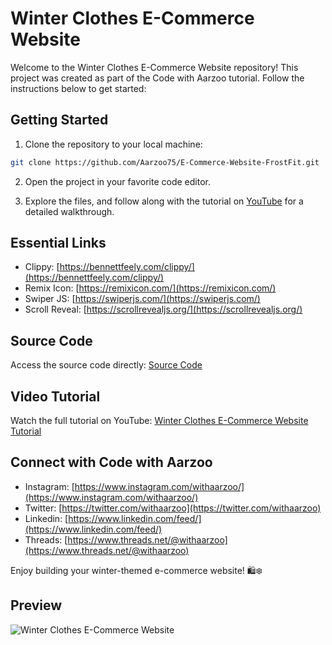 # Winter Clothes E-Commerce Website

Welcome to the Winter Clothes E-Commerce Website repository! This project was created as part of the Code with Aarzoo tutorial. Follow the instructions below to get started:

## Getting Started

1. Clone the repository to your local machine:

```bash
git clone https://github.com/Aarzoo75/E-Commerce-Website-FrostFit.git
```

2. Open the project in your favorite code editor.

3. Explore the files, and follow along with the tutorial on [YouTube](https://youtu.be/hwvjhS5Ut_k) for a detailed walkthrough.

## Essential Links

- Clippy: [https://bennettfeely.com/clippy/](https://bennettfeely.com/clippy/)
- Remix Icon: [https://remixicon.com/](https://remixicon.com/)
- Swiper JS: [https://swiperjs.com/](https://swiperjs.com/)
- Scroll Reveal: [https://scrollrevealjs.org/](https://scrollrevealjs.org/)

## Source Code

Access the source code directly: [Source Code](https://github.com/your-username/winter-clothes-ecommerce/tree/main/src)

## Video Tutorial

Watch the full tutorial on YouTube: [Winter Clothes E-Commerce Website Tutorial](https://youtu.be/hwvjhS5Ut_k)

## Connect with Code with Aarzoo

- Instagram: [https://www.instagram.com/withaarzoo/](https://www.instagram.com/withaarzoo/)
- Twitter: [https://twitter.com/withaarzoo](https://twitter.com/withaarzoo)
- Linkedin: [https://www.linkedin.com/feed/](https://www.linkedin.com/feed/)
- Threads: [https://www.threads.net/@withaarzoo](https://www.threads.net/@withaarzoo)

Enjoy building your winter-themed e-commerce website! 🛍️❄️

## Preview
![Winter Clothes E-Commerce Website](https://github.com/Aarzoo75/E-Commerce-Website-FrostFit/assets/59678435/5c390675-bc87-40c0-995a-7a4164ab625d)
